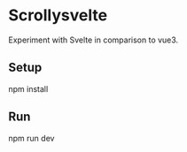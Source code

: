 # Scrollysvelte

Experiment with Svelte in comparison to vue3.

## Setup

npm install

## Run
npm run dev
